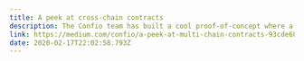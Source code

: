 ```yaml
---
title: A peek at cross-chain contracts
description: The Confio team has built a cool proof-of-concept where a pair of CosmWasm smart contracts on two different chains communicated with each other without the need for any trusted third parties. Check it out!
link: https://medium.com/confio/a-peek-at-multi-chain-contracts-93cde6875cf5
date: 2020-02-17T22:02:58.793Z
---
```

